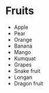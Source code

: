 # Fruits

- Apple
- Pear
- Orange
- Banana
- Mango
- Kumquat
- Grapes
- Snake fruit
- Longan
- Dragon fruit
